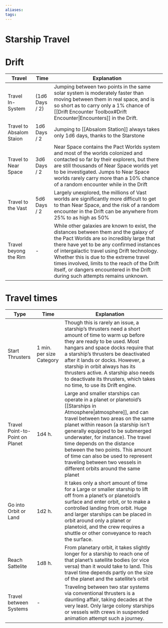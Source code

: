 ```yaml
---
aliases: 
tags: 
---
```


# Starship Travel

# Drift

| Travel                   | Time           | Explanation                                                                                                                                                                                                                                                                                                                                                                                                  |
| ------------------------ | -------------- | ------------------------------------------------------------------------------------------------------------------------------------------------------------------------------------------------------------------------------------------------------------------------------------------------------------------------------------------------------------------------------------------------------------ |
| Travel In-System         | (1d6 Days / 2) | Jumping between two points in the same solar system is moderately faster than moving between them in real space, and is so short as to carry only a 1% chance of [[Drift Encounter Toolbox#Drift Encounter\|Encounters]] in the Drift.                                                                                                                                                                       |
| Travel to Absalom Staion | 1d6 Days / 2   | Jumping to [[Absalom Station]] always takes only 1d6 days, thanks to the Starstone                                                                                                                                                                                                                                                                                                                           |
| Travel to Near Space     | 3d6 Days / 2   | Near Space contains the Pact Worlds system and most of the worlds colonized and contacted so far by their explorers, but there are still thousands of Near Space worlds yet to be investigated. Jumps to Near Space worlds rarely carry more than a 10% chance of a random encounter while in the Drift                                                                                                      |
| Travel to the Vast       | 5d6 Days / 2   | Largely unexplored, the millions of Vast worlds are significantly more difficult to get to than Near Space, and the risk of a random encounter in the Drift can be anywhere from 25% to as high as 50%                                                                                                                                                                                                       |
| Travel beyong the Rim    | -              | While other galaxies are known to exist, the distances between them and the galaxy of the Pact Worlds are so incredibly large that there have yet to be any confirmed instances of intergalactic travel using Drift technology. Whether this is due to the extreme travel times involved, limits to the reach of the Drift itself, or dangers encountered in the Drift during such attempts remains unknown. |

# Travel times

| Type                            | Time                     | Explanation                                                                                                                                                                                                                                                                                                                                                                                                                                              |     |
| ------------------------------- | ------------------------ | -------------------------------------------------------------------------------------------------------------------------------------------------------------------------------------------------------------------------------------------------------------------------------------------------------------------------------------------------------------------------------------------------------------------------------------------------------- | --- |
| Start Thrusters                 | 1 min. per size Category | Though this is rarely an issue, a starship’s thrusters need a short amount of time to warm up before they are ready to be used. Most hangars and space docks require that a starship’s thrusters be deactivated after it lands or docks. However, a starship in orbit always has its thrusters active. A starship also needs to deactivate its thrusters, which takes no time, to use its Drift engine.                                                  |     |
| Travel Point-to-Point on Planet | 1d4 h.                   | Large and smaller starships can operate in a planet or planetoid’s [[Starships in Atmosphere\|atmosphere]], and can travel between two areas on the same planet within reason (a starship isn’t generally equipped to be submerged underwater, for instance). The travel time depends on the distance between the two points. This amount of time can also be used to represent traveling between two vessels in different orbits around the same planet |     |
| Go into Orbit or Land           | 1d2 h.                   | It takes only a short amount of time for a Large or smaller starship to lift off from a planet’s or planetoid’s surface and enter orbit, or to make a controlled landing from orbit. Huge and larger starships can be placed in orbit around only a planet or planetoid, and the crew requires a shuttle or other conveyance to reach the surface.                                                                                                       |     |
| Reach Sattelite                 | 1d8 h.                   | From planetary orbit, it takes slightly longer for a starship to reach one of that planet’s satellite bodies (or vice versa) than it would take to land. This travel time depends partly on the size of the planet and the satellite’s orbit                                                                                                                                                                                                             |     |
| Travel between Systems          | -                        | Traveling between two star systems via conventional thrusters is a daunting affair, taking decades at the very least. Only large colony starships or vessels with crews in suspended animation attempt such a journey.                                                                                                                                                                                                                                   |     |
